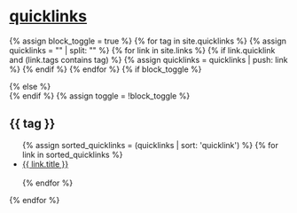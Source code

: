 # [quicklinks](#quicklinks)

{% assign block_toggle = true %}
{% for tag in site.quicklinks %}
  {% assign quicklinks = "" | split: "" %}
  {% for link in site.links %}
    {% if link.quicklink and (link.tags contains tag) %}
      {% assign quicklinks = quicklinks | push: link %}
    {% endif %}
  {% endfor %}
  {% if block_toggle %}
    <div class="blocko">
  {% else %}
    <div class="blocke">
  {% endif %}
  {% assign toggle = !block_toggle %} 
      <h2>{{ tag }}</h2>
      <ul>
      {% assign sorted_quicklinks = (quicklinks | sort: 'quicklink') %}
      {% for link in sorted_quicklinks %}
        <li>
          <a href="{{ link.weburl }}">{{ link.title }}</a>
        </li>   
      {% endfor %}
      </ul>
    </div>
{% endfor %}
